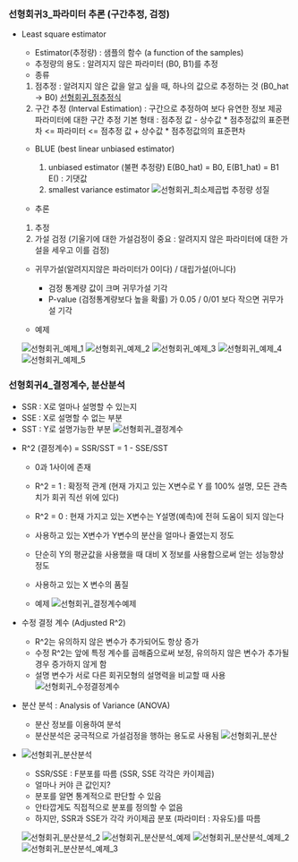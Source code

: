 
### 선형회귀3_파라미터 추론 (구간추정, 검정)
* Least square estimator
  - Estimator(추정량) : 샘플의 함수 (a function of the samples)
  - 추정량의 용도 : 알려지지 않은 파라미터 (B0, B1)를 추정
  - 종류
   1) 점추정 : 알려지지 않은 값을 알고 싶을 때, 하나의 값으로 추정하는 것 (B0_hat -> B0)
    [선형회귀_점추정식](https://user-images.githubusercontent.com/79842387/109977012-b6e7fa80-7d3f-11eb-8ccd-28e19dae671c.PNG)
   2) 구간 추정 (Interval Estimation)
      : 구간으로 추정하여 보다 유연한 정보 제공
        파라미터에 대한 구간 추정 기본 형태 : 점추정 값 - 상수값 * 점추정값의 표준편차 <= 파라미터 <= 점추정 값 + 상수값 * 점추정값의의 표준편차

  - BLUE (best linear unbiased estimator) 
    1) unbiased estimator (불편 추정량)
       E(B0_hat) = B0, E(B1_hat) = B1    E() : 기댓값 
    2) smallest variance estimator
    ![선형회귀_최소제곱법 추정량 성질](https://user-images.githubusercontent.com/79842387/109978978-c1a38f00-7d41-11eb-9ef2-7c6d3e45060a.PNG)


  - 추론
   1) 추정
   2) 가설 검정 (기울기에 대한 가설검정이 중요 : 알려지지 않은 파라미터에 대한 가설을 세우고 이를 검정)
    - 귀무가설(알려지지않은 파라미터가 0이다) / 대립가설(아니다)
      - 검정 통계량 값이 크며 귀무가설 기각
      - P-value (검정통계량보다 높을 확률) 가 0.05 / 0/01 보다 작으면 귀무가설 기각
  
  - 예제
  
   ![선형회귀_예제_1](https://user-images.githubusercontent.com/79842387/109982150-f6651580-7d44-11eb-88fc-9fb802145dba.PNG)
   ![선형회귀_예제_2](https://user-images.githubusercontent.com/79842387/109982347-2a403b00-7d45-11eb-9c53-b16bce0047cb.PNG)
   ![선형회귀_예제_3](https://user-images.githubusercontent.com/79842387/109983289-07625680-7d46-11eb-9817-a12e97ac3d2a.PNG)
   ![선형회귀_예제_4](https://user-images.githubusercontent.com/79842387/109983303-0a5d4700-7d46-11eb-9eb1-6708d547fcb7.PNG)
   ![선형회귀_예제_5](https://user-images.githubusercontent.com/79842387/109983320-0cbfa100-7d46-11eb-9105-9c219e3bd06b.PNG)

### 선형회귀4_결정계수, 분산분석

  - SSR : X로 얼마나 설명할 수 있는지
  - SSE : X로 설명할 수 없는 부분
  - SST : Y로 설명가능한 부분
![선형회귀_결정계수](https://user-images.githubusercontent.com/79842387/109983843-8fe0f700-7d46-11eb-910d-b248154ca4d9.PNG)

* R^2 (결정계수) = SSR/SST = 1 - SSE/SST 
  - 0과 1사이에 존재
  - R^2 = 1 : 확정적 관계 (현재 가지고 있는 X변수로 Y 를 100% 설명, 모든 관측치가 회귀 직선 위에 있다) 
  - R^2 = 0 : 현재 가지고 있는 X변수는 Y설명(예측)에 전혀 도움이 되지 않는다

  - 사용하고 있는 X변수가 Y변수의 분산을 얼마나 줄였는지 정도
  - 단순히 Y의 평균값을 사용했을 때 대비 X 정보를 사용함으로써 얻는 성능향상 정도
  - 사용하고 있는 X 변수의 품질
  - 예제
  ![선형회귀_결정계수예제](https://user-images.githubusercontent.com/79842387/109985228-e26ee300-7d47-11eb-9087-5914df4133e0.PNG)


* 수정 결정 계수 (Adjusted R^2)
  - R^2는 유의하지 않은 변수가 추가되어도 항상 증가
  - 수정 R^2는 앞에 특정 계수를 곱해줌으로써 보정, 유의하지 않은 변수가 추가될 경우 증가하지 않게 함
  - 설명 변수가 서로 다른 회귀모형의 설명력을 비교할 때 사용
  ![선형회귀_수정결정계수](https://user-images.githubusercontent.com/79842387/109985037-b18eae00-7d47-11eb-829c-47dddff7c90e.PNG)

* 분산 분석 : Analysis of Variance (ANOVA)
  - 분산 정보를 이용하여 분석
  - 분산분석은 궁극적으로 가설검정을 행하는 용도로 사용됨
  ![선형회귀_분산](https://user-images.githubusercontent.com/79842387/109985678-5c9f6780-7d48-11eb-986d-674b202a8d76.PNG)

- ![선형회귀_분산분석](https://user-images.githubusercontent.com/79842387/109986224-e4857180-7d48-11eb-8899-b8985f16edd0.PNG)

  - SSR/SSE : F분포를 따름 (SSR, SSE 각각은 카이제곱)
  - 얼마나 커야 큰 값인지?
  - 분포를 알면 통계적으로 판단할 수 있음
  - 안타깝게도 직접적으로 분포를 정의할 수 없음
  - 하지만, SSR과 SSE가 각각 카이제곱 분포 (파라미터 : 자유도)를 따름
  
  ![선형회귀_분산분석_2](https://user-images.githubusercontent.com/79842387/109986797-6bd2e500-7d49-11eb-8e2f-e08ba2187773.PNG)
  ![선형회귀_분산분석_예제](https://user-images.githubusercontent.com/79842387/109988493-ecdeac00-7d4a-11eb-9132-1e922f0231d9.PNG)
  ![선형회귀_분산분석_예제_2](https://user-images.githubusercontent.com/79842387/109988499-ee0fd900-7d4a-11eb-96df-588b96b0f311.PNG)
  ![선형회귀_분산분석_예제_3](https://user-images.githubusercontent.com/79842387/109988513-f0723300-7d4a-11eb-9f94-95b5d941d1c2.PNG)
